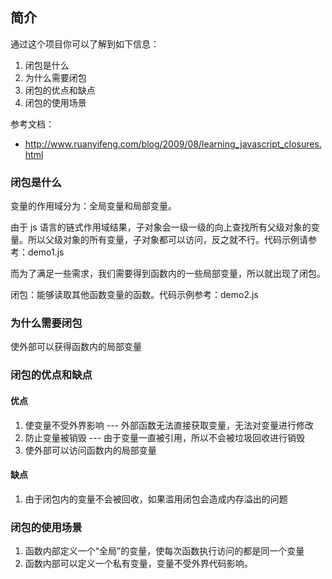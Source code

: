 ## 简介

通过这个项目你可以了解到如下信息：

1. 闭包是什么
2. 为什么需要闭包
3. 闭包的优点和缺点
4. 闭包的使用场景

参考文档：

- http://www.ruanyifeng.com/blog/2009/08/learning_javascript_closures.html

### 闭包是什么

变量的作用域分为：全局变量和局部变量。

由于 js 语言的链式作用域结果，子对象会一级一级的向上查找所有父级对象的变量。所以父级对象的所有变量，子对象都可以访问，反之就不行。代码示例请参考：demo1.js

而为了满足一些需求，我们需要得到函数内的一些局部变量，所以就出现了闭包。

闭包：能够读取其他函数变量的函数。代码示例参考：demo2.js

### 为什么需要闭包

使外部可以获得函数内的局部变量

### 闭包的优点和缺点

#### 优点

1. 使变量不受外界影响 --- 外部函数无法直接获取变量，无法对变量进行修改
2. 防止变量被销毁 --- 由于变量一直被引用，所以不会被垃圾回收进行销毁
3. 使外部可以访问函数内的局部变量

#### 缺点

1. 由于闭包内的变量不会被回收，如果滥用闭包会造成内存溢出的问题

### 闭包的使用场景

1. 函数内部定义一个“全局”的变量，使每次函数执行访问的都是同一个变量
2. 函数内部可以定义一个私有变量，变量不受外界代码影响。
